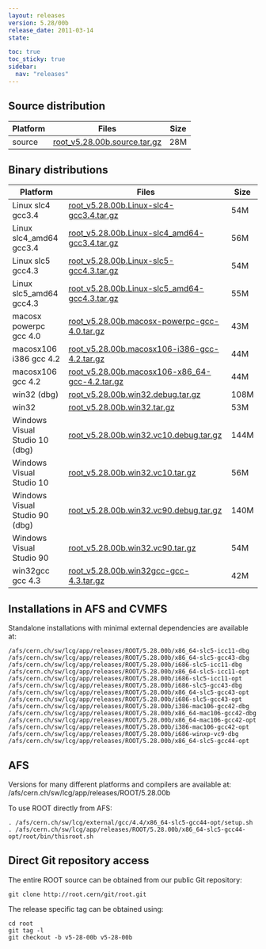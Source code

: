 ```yaml
---
layout: releases
version: 5.28/00b
release_date: 2011-03-14
state:

toc: true
toc_sticky: true
sidebar:
  nav: "releases"
---
```



## Source distribution

| Platform       | Files | Size |
|-----------|-------|-----|
| source | [root_v5.28.00b.source.tar.gz](https://root.cern/download/root_v5.28.00b.source.tar.gz) |  28M |


## Binary distributions

| Platform       | Files | Size |
|-----------|-------|-----|
| Linux slc4 gcc3.4 | [root_v5.28.00b.Linux-slc4-gcc3.4.tar.gz](https://root.cern/download/root_v5.28.00b.Linux-slc4-gcc3.4.tar.gz) |  54M |
| Linux slc4_amd64 gcc3.4 | [root_v5.28.00b.Linux-slc4_amd64-gcc3.4.tar.gz](https://root.cern/download/root_v5.28.00b.Linux-slc4_amd64-gcc3.4.tar.gz) |  56M |
| Linux slc5 gcc4.3 | [root_v5.28.00b.Linux-slc5-gcc4.3.tar.gz](https://root.cern/download/root_v5.28.00b.Linux-slc5-gcc4.3.tar.gz) |  54M |
| Linux slc5_amd64 gcc4.3 | [root_v5.28.00b.Linux-slc5_amd64-gcc4.3.tar.gz](https://root.cern/download/root_v5.28.00b.Linux-slc5_amd64-gcc4.3.tar.gz) |  55M |
| macosx powerpc gcc 4.0 | [root_v5.28.00b.macosx-powerpc-gcc-4.0.tar.gz](https://root.cern/download/root_v5.28.00b.macosx-powerpc-gcc-4.0.tar.gz) |  43M |
| macosx106 i386 gcc 4.2 | [root_v5.28.00b.macosx106-i386-gcc-4.2.tar.gz](https://root.cern/download/root_v5.28.00b.macosx106-i386-gcc-4.2.tar.gz) |  44M |
| macosx106 gcc 4.2 | [root_v5.28.00b.macosx106-x86_64-gcc-4.2.tar.gz](https://root.cern/download/root_v5.28.00b.macosx106-x86_64-gcc-4.2.tar.gz) |  44M |
| win32 (dbg) | [root_v5.28.00b.win32.debug.tar.gz](https://root.cern/download/root_v5.28.00b.win32.debug.tar.gz) | 108M |
| win32 | [root_v5.28.00b.win32.tar.gz](https://root.cern/download/root_v5.28.00b.win32.tar.gz) |  53M |
| Windows Visual Studio 10 (dbg) | [root_v5.28.00b.win32.vc10.debug.tar.gz](https://root.cern/download/root_v5.28.00b.win32.vc10.debug.tar.gz) | 144M |
| Windows Visual Studio 10 | [root_v5.28.00b.win32.vc10.tar.gz](https://root.cern/download/root_v5.28.00b.win32.vc10.tar.gz) |  56M |
| Windows Visual Studio 90 (dbg) | [root_v5.28.00b.win32.vc90.debug.tar.gz](https://root.cern/download/root_v5.28.00b.win32.vc90.debug.tar.gz) | 140M |
| Windows Visual Studio 90 | [root_v5.28.00b.win32.vc90.tar.gz](https://root.cern/download/root_v5.28.00b.win32.vc90.tar.gz) |  54M |
| win32gcc gcc 4.3 | [root_v5.28.00b.win32gcc-gcc-4.3.tar.gz](https://root.cern/download/root_v5.28.00b.win32gcc-gcc-4.3.tar.gz) |  42M |



## Installations in AFS and CVMFS
Standalone installations with minimal external dependencies are available at:
~~~
/afs/cern.ch/sw/lcg/app/releases/ROOT/5.28.00b/x86_64-slc5-icc11-dbg
/afs/cern.ch/sw/lcg/app/releases/ROOT/5.28.00b/x86_64-slc5-gcc43-dbg
/afs/cern.ch/sw/lcg/app/releases/ROOT/5.28.00b/i686-slc5-icc11-dbg
/afs/cern.ch/sw/lcg/app/releases/ROOT/5.28.00b/x86_64-slc5-icc11-opt
/afs/cern.ch/sw/lcg/app/releases/ROOT/5.28.00b/i686-slc5-icc11-opt
/afs/cern.ch/sw/lcg/app/releases/ROOT/5.28.00b/i686-slc5-gcc43-dbg
/afs/cern.ch/sw/lcg/app/releases/ROOT/5.28.00b/x86_64-slc5-gcc43-opt
/afs/cern.ch/sw/lcg/app/releases/ROOT/5.28.00b/i686-slc5-gcc43-opt
/afs/cern.ch/sw/lcg/app/releases/ROOT/5.28.00b/i386-mac106-gcc42-dbg
/afs/cern.ch/sw/lcg/app/releases/ROOT/5.28.00b/x86_64-mac106-gcc42-dbg
/afs/cern.ch/sw/lcg/app/releases/ROOT/5.28.00b/x86_64-mac106-gcc42-opt
/afs/cern.ch/sw/lcg/app/releases/ROOT/5.28.00b/i386-mac106-gcc42-opt
/afs/cern.ch/sw/lcg/app/releases/ROOT/5.28.00b/i686-winxp-vc9-dbg
/afs/cern.ch/sw/lcg/app/releases/ROOT/5.28.00b/x86_64-slc5-gcc44-opt
~~~

## AFS
Versions for many different platforms and compilers are available at:
/afs/cern.ch/sw/lcg/app/releases/ROOT/5.28.00b

To use ROOT directly from AFS:
~~~
. /afs/cern.ch/sw/lcg/external/gcc/4.4/x86_64-slc5-gcc44-opt/setup.sh
. /afs/cern.ch/sw/lcg/app/releases/ROOT/5.28.00b/x86_64-slc5-gcc44-opt/root/bin/thisroot.sh
~~~

## Direct Git repository access
The entire ROOT source can be obtained from our public Git repository:

~~~
git clone http://root.cern/git/root.git
~~~
The release specific tag can be obtained using:
~~~
cd root
git tag -l
git checkout -b v5-28-00b v5-28-00b
~~~

